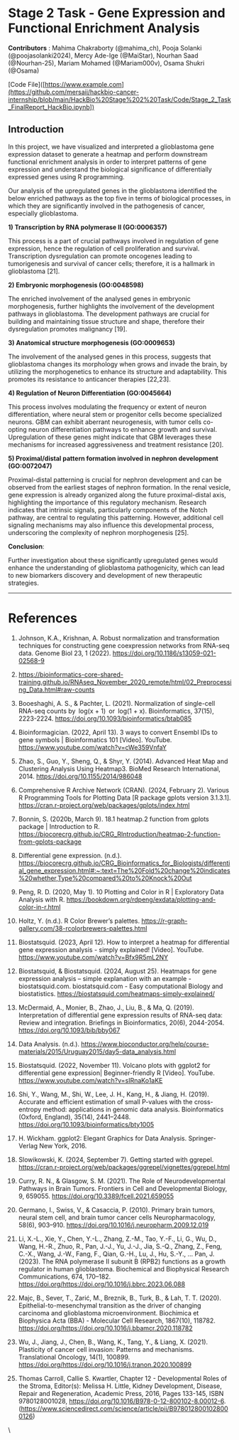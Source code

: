<!--StartFragment-->


# **Stage 2 Task - Gene Expression and Functional Enrichment Analysis**

**Contributors** : Mahima Chakraborty (@mahima\_ch), Pooja Solanki (@poojasolanki2024), Mercy Ade-Ige (@MaiStar), Nourhan Saad (@Nourhan-25), Mariam Mohamed (@Mariam000v), Osama Shukri (@Osama)

[Code File]([https://www.example.com](https://github.com/mersaii/hackbio-cancer-internship/blob/main/HackBio%20Stage%202%20Task/Code/Stage_2_Task_FinalReport_HackBio.ipynb])

## **Introduction**

In this project, we have visualized and interpreted a glioblastoma gene expression dataset to generate a heatmap and perform downstream functional enrichment analysis in order to interpret patterns of gene expression and understand the biological significance of differentially expressed genes using R programming.

Our analysis of the upregulated genes in the glioblastoma identified the below enriched pathways as the top five in terms of biological processes, in which they are significantly involved in the pathogenesis of cancer, especially glioblastoma.

**1) Transcription by RNA polymerase II (GO:0006357)**

This process is a part of crucial pathways involved in regulation of gene expression, hence the regulation of cell proliferation and survival. Transcription dysregulation can promote oncogenes leading to tumorigenesis and survival of cancer cells; therefore, it is a hallmark in glioblastoma \[21].

**2) Embryonic morphogenesis (GO:0048598)**

The enriched involvement of the analysed genes in embryonic morphogenesis, further highlights the involvement of the development pathways in glioblastoma. The development pathways are crucial for building and maintaining tissue structure and shape, therefore their dysregulation promotes malignancy \[19].

**3) Anatomical structure morphogenesis (GO:0009653)**

The involvement of the analysed genes in this process, suggests that glioblastoma changes its morphology when grows and invade the brain, by utilizing the morphogenetics to enhance its structure and adaptability. This promotes its resistance to anticancer therapies \[22,23].

**4) Regulation of Neuron Differentiation (GO:0045664)**

This process involves modulating the frequency or extent of neuron differentiation, where neural stem or progenitor cells become specialized neurons. GBM can exhibit aberrant neurogenesis, with tumor cells co-opting neuron differentiation pathways to enhance growth and survival. Upregulation of these genes might indicate that GBM leverages these mechanisms for increased aggressiveness and treatment resistance \[20].

**5) Proximal/distal pattern formation involved in nephron development (GO:0072047)**

Proximal-distal patterning is crucial for nephron development and can be observed from the earliest stages of nephron formation. In the renal vesicle, gene expression is already organized along the future proximal-distal axis, highlighting the importance of this regulatory mechanism. Research indicates that intrinsic signals, particularly components of the Notch pathway, are central to regulating this patterning. However, additional cell signaling mechanisms may also influence this developmental process, underscoring the complexity of nephron morphogenesis \[25].

**Conclusion**:

Further investigation about these significantly upregulated genes would enhance the understanding of glioblastoma pathogenicity, which can lead to new biomarkers discovery and development of new therapeutic strategies.

***


# **References**

1. Johnson, K.A., Krishnan, A. Robust normalization and transformation techniques for constructing gene coexpression networks from RNA-seq data. Genome Biol 23, 1 (2022). <https://doi.org/10.1186/s13059-021-02568-9>

2. <https://bioinformatics-core-shared-training.github.io/RNAseq_November_2020_remote/html/02_Preprocessing_Data.html#raw-counts>

3. Booeshaghi, A. S., & Pachter, L. (2021). Normalization of single-cell RNA-seq counts by log(x + 1) or log(1 + x). Bioinformatics, 37(15), 2223-2224. <https://doi.org/10.1093/bioinformatics/btab085>

4. Bioinformagician. (2022, April 13). 3 ways to convert Ensembl IDs to gene symbols | Bioinformatics 101 \[Video]. YouTube. <https://www.youtube.com/watch?v=cWe359VnfaY>

5. Zhao, S., Guo, Y., Sheng, Q., & Shyr, Y. (2014). Advanced Heat Map and Clustering Analysis Using Heatmap3. BioMed Research International, 2014. <https://doi.org/10.1155/2014/986048>

6. Comprehensive R Archive Network (CRAN). (2024, February 2). Various R Programming Tools for Plotting Data \[R package gplots version 3.1.3.1]. <https://cran.r-project.org/web/packages/gplots/index.html>

7. Bonnin, S. (2020b, March 9). 18.1 heatmap.2 function from gplots package | Introduction to R. <https://biocorecrg.github.io/CRG_RIntroduction/heatmap-2-function-from-gplots-package>

8. Differential gene expression. (n.d.). <https://biocorecrg.github.io/CRG_Bioinformatics_for_Biologists/differential_gene_expression.html#:~:text=The%20Fold%20change%20indicates%20whether,Type%20compared%20to%20Knock%20Out>

9. Peng, R. D. (2020, May 1). 10 Plotting and Color in R | Exploratory Data Analysis with R. <https://bookdown.org/rdpeng/exdata/plotting-and-color-in-r.html>

10. Holtz, Y. (n.d.). R Color Brewer’s palettes. <https://r-graph-gallery.com/38-rcolorbrewers-palettes.html>

11. Biostatsquid. (2023, April 12). How to interpret a heatmap for differential gene expression analysis - simply explained! \[Video]. YouTube. <https://www.youtube.com/watch?v=Bfx9R5mL2NY>

12. Biostatsquid, & Biostatsquid. (2024, August 25). Heatmaps for gene expression analysis – simple explanation with an example - biostatsquid.com. biostatsquid.com - Easy computational Biology and biostatistics. <https://biostatsquid.com/heatmaps-simply-explained/>

13. McDermaid, A., Monier, B., Zhao, J., Liu, B., & Ma, Q. (2019). Interpretation of differential gene expression results of RNA-seq data: Review and integration. Briefings in Bioinformatics, 20(6), 2044-2054. <https://doi.org/10.1093/bib/bby067>

14. Data Analysis. (n.d.). <https://www.bioconductor.org/help/course-materials/2015/Uruguay2015/day5-data_analysis.html>

15. Biostatsquid. (2022, November 11). Volcano plots with ggplot2 for differential gene expression| Beginner-friendly R \[Video]. YouTube. <https://www.youtube.com/watch?v=sIRnaKo1aKE>

16. Shi, Y., Wang, M., Shi, W., Lee, J. H., Kang, H., & Jiang, H. (2019). Accurate and efficient estimation of small P-values with the cross-entropy method: applications in genomic data analysis. Bioinformatics (Oxford, England), 35(14), 2441–2448. <https://doi.org/10.1093/bioinformatics/bty1005>

17. H. Wickham. ggplot2: Elegant Graphics for Data Analysis. Springer-Verlag New York, 2016.

18. Slowikowski, K. (2024, September 7). Getting started with ggrepel. <https://cran.r-project.org/web/packages/ggrepel/vignettes/ggrepel.html>

19. Curry, R. N., & Glasgow, S. M. (2021). The Role of Neurodevelopmental Pathways in Brain Tumors. Frontiers in Cell and Developmental Biology, 9, 659055. <https://doi.org/10.3389/fcell.2021.659055>

20. Germano, I., Swiss, V., & Casaccia, P. (2010). Primary brain tumors, neural stem cell, and brain tumor cancer cells Neuropharmacology, 58(6), 903–910. <https://doi.org/10.1016/j.neuropharm.2009.12.019>

21. Li, X.-L., Xie, Y., Chen, Y.-L., Zhang, Z.-M., Tao, Y.-F., Li, G., Wu, D., Wang, H.-R., Zhuo, R., Pan, J.-J., Yu, J.-J., Jia, S.-Q., Zhang, Z., Feng, C.-X., Wang, J.-W., Fang, F., Qian, G.-H., Lu, J., Hu, S.-Y., … Pan, J. (2023). The RNA polymerase II subunit B (RPB2) functions as a growth regulator in human glioblastoma. Biochemical and Biophysical Research Communications, 674, 170–182. <https://doi.org/https://doi.org/10.1016/j.bbrc.2023.06.088>

22. Majc, B., Sever, T., Zarić, M., Breznik, B., Turk, B., & Lah, T. T. (2020). Epithelial-to-mesenchymal transition as the driver of changing carcinoma and glioblastoma microenvironment. Biochimica et Biophysica Acta (BBA) - Molecular Cell Research, 1867(10), 118782. <https://doi.org/https://doi.org/10.1016/j.bbamcr.2020.118782>

23. Wu, J., Jiang, J., Chen, B., Wang, K., Tang, Y., & Liang, X. (2021). Plasticity of cancer cell invasion: Patterns and mechanisms. Translational Oncology, 14(1), 100899. <https://doi.org/https://doi.org/10.1016/j.tranon.2020.100899>

25) Thomas Carroll, Callie S. Kwartler, Chapter 12 - Developmental Roles of the Stroma, Editor(s): Melissa H. Little, Kidney Development, Disease, Repair and Regeneration, Academic Press, 2016, Pages 133-145, ISBN 9780128001028, <https://doi.org/10.1016/B978-0-12-800102-8.00012-6>. (<https://www.sciencedirect.com/science/article/pii/B9780128001028000126>)

\


<!--EndFragment-->
